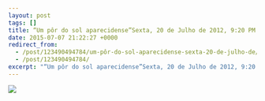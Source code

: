 ```yaml
---
layout: post
tags: []
title: “Um pôr do sol aparecidense”Sexta, 20 de Julho de 2012, 9:20 PM
date: 2015-07-07 21:22:27 +0000
redirect_from:
  - /post/123490494784/um-pôr-do-sol-aparecidense-sexta-20-de-julho-de/
  - /post/123490494784/
excerpt: "“Um pôr do sol aparecidense”Sexta, 20 de Julho de 2012, 9:20 PM"
---
```


![](https://41.media.tumblr.com/8884574892eb0ddda4358e5c3667dc36/tumblr_nr4zdfh9UK1qma17bo1_1280.jpg)

